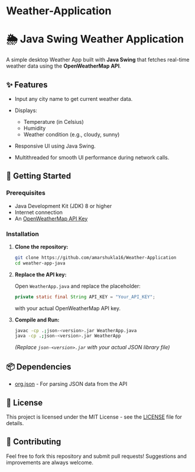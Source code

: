 # Weather-Application
# 🌦️ Java Swing Weather Application

A simple desktop Weather App built with **Java Swing** that fetches real-time weather data using the **OpenWeatherMap API**.

## ✨ Features

* Input any city name to get current weather data.
* Displays:

  * Temperature (in Celsius)
  * Humidity
  * Weather condition (e.g., cloudy, sunny)
* Responsive UI using Java Swing.
* Multithreaded for smooth UI performance during network calls.

## 🚀 Getting Started

### Prerequisites

* Java Development Kit (JDK) 8 or higher
* Internet connection
* An [OpenWeatherMap API Key](https://openweathermap.org/api)

### Installation

1. **Clone the repository:**

   ```bash
   git clone https://github.com/amarshukla16/Weather-Application
   cd weather-app-java
   ```

2. **Replace the API key:**

   Open `WeatherApp.java` and replace the placeholder:

   ```java
   private static final String API_KEY = "Your_API_KEY";
   ```

   with your actual OpenWeatherMap API key.

3. **Compile and Run:**

   ```bash
   javac -cp .;json-<version>.jar WeatherApp.java
   java -cp .;json-<version>.jar WeatherApp
   ```

   *(Replace `json-<version>.jar` with your actual JSON library file)*

## 📦 Dependencies

* [org.json](https://mvnrepository.com/artifact/org.json/json) - For parsing JSON data from the API

## 📄 License

This project is licensed under the MIT License - see the [LICENSE](LICENSE) file for details.

## 🙌 Contributing

Feel free to fork this repository and submit pull requests! Suggestions and improvements are always welcome.

